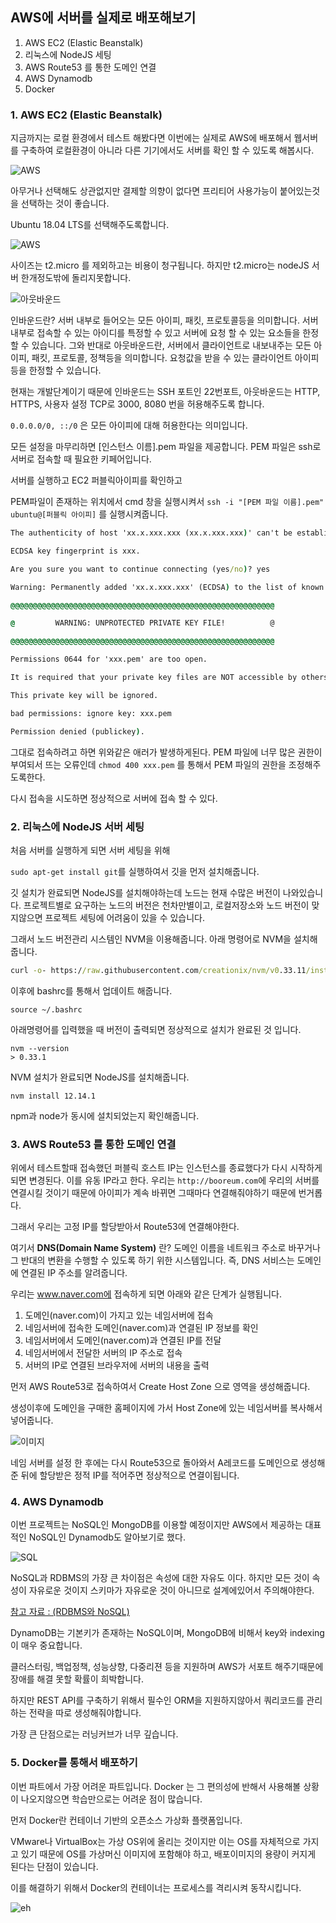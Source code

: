 ## AWS에 서버를 실제로 배포해보기

1. AWS EC2 (Elastic Beanstalk)
2. 리눅스에 NodeJS 세팅
3. AWS Route53 를 통한 도메인 연결
4. AWS Dynamodb 
5. Docker

### 1. AWS EC2 (Elastic Beanstalk)

지금까지는 로컬 환경에서 테스트 해봤다면 이번에는 실제로 AWS에 배포해서 웹서버를 구축하여 로컬환경이 아니라 다른 기기에서도 서버를 확인 할 수 있도록 해봅시다.

![AWS](https://media.vlpt.us/post-images/jdm1219/5e15fb40-98cc-11e9-a4a8-6f520035a6ca/%EC%A3%BC%EC%84%9D-2019-06-27-200652.png)

아무거나 선택해도 상관없지만 결제할 의향이 없다면 프리티어 사용가능이 붙어있는것을 선택하는 것이 좋습니다.

Ubuntu 18.04 LTS를 선택해주도록합니다.

![AWS](https://media.vlpt.us/post-images/jdm1219/d6402870-98cc-11e9-a4a8-6f520035a6ca/%EC%A3%BC%EC%84%9D-2019-06-27-200725.png)

사이즈는 t2.micro 를 제외하고는 비용이 청구됩니다.
하지만 t2.micro는 nodeJS 서버 한개정도밖에 돌리지못합니다.

![아웃바운드](https://media.vlpt.us/post-images/jdm1219/6acbce90-98cd-11e9-8b22-59a6de8b1d90/%EC%A3%BC%EC%84%9D-2019-06-27-201041.png)

인바운드란? 서버 내부로 들어오는 모든 아이피, 패킷, 프로토콜등을 의미합니다. 서버 내부로 접속할 수 있는 아이디를 특정할 수 있고 서버에 요청 할 수 있는 요소들을 한정 할 수 있습니다.
그와 반대로 아웃바운드란, 서버에서 클라이언트로 내보내주는 모든 아이피, 패킷, 프로토콜, 정책등을 의미합니다. 요청값을 받을 수 있는 클라이언트 아이피 등을 한정할 수 있습니다.

현재는 개발단계이기 때문에 인바운드는 SSH 포트인 22번포트, 아웃바운드는 HTTP, HTTPS, 사용자 설정 TCP로 3000, 8080 번을 허용해주도록 합니다.

```0.0.0.0/0, ::/0``` 은 모든 아이피에 대해 허용한다는 의미입니다.

모든 설정을 마무리하면 [인스턴스 이름].pem 파일을 제공합니다. PEM 파일은 ssh로 서버로 접속할 때 필요한 키페어입니다.

서버를 실행하고 EC2 퍼블릭아이피를 확인하고 

PEM파일이 존재하는 위치에서 cmd 창을 실행시켜서 
```ssh -i "[PEM 파일 이름].pem" ubuntu@[퍼블릭 아이피]```
를 실행시켜줍니다.

```cmd
The authenticity of host 'xx.x.xxx.xxx (xx.x.xxx.xxx)' can't be established.

ECDSA key fingerprint is xxx.

Are you sure you want to continue connecting (yes/no)? yes

Warning: Permanently added 'xx.x.xxx.xxx' (ECDSA) to the list of known hosts.

@@@@@@@@@@@@@@@@@@@@@@@@@@@@@@@@@@@@@@@@@@@@@@@@@@@@@@@@@@@

@         WARNING: UNPROTECTED PRIVATE KEY FILE!          @

@@@@@@@@@@@@@@@@@@@@@@@@@@@@@@@@@@@@@@@@@@@@@@@@@@@@@@@@@@@

Permissions 0644 for 'xxx.pem' are too open.

It is required that your private key files are NOT accessible by others.

This private key will be ignored.

bad permissions: ignore key: xxx.pem

Permission denied (publickey).
```

그대로 접속하려고 하면 위와같은 애러가 발생하게된다. PEM 파일에 너무 많은 권한이 부여되서 뜨는 오류인데
```chmod 400 xxx.pem``` 를 통해서 PEM 파일의 권한을 조정해주도록한다.

다시 접속을 시도하면 정상적으로 서버에 접속 할 수 있다.

### 2. 리눅스에 NodeJS 서버 세팅

처음 서버를 실행하게 되면 서버 세팅을 위해

```sudo apt-get install git```를 실행하여서 깃을 먼저 설치해줍니다.

깃 설치가 완료되면 NodeJS를 설치해야하는데 노드는 현재 수많은 버전이 나와있습니다. 프로젝트별로 요구하는 노드의 버전은 천차만별이고, 로컬저장소와 노드 버전이 맞지않으면
프로젝트 세팅에 어려움이 있을 수 있습니다.

그래서 노드 버전관리 시스템인 NVM을 이용해줍니다.
아래 명령어로 NVM을 설치해줍니다.

```cmd
curl -o- https://raw.githubusercontent.com/creationix/nvm/v0.33.11/install.sh | bash
```

이후에 bashrc를 통해서 업데이트 해줍니다.
```
source ~/.bashrc
```

아래명령어를 입력했을 때 버전이 출력되면 정상적으로 설치가 완료된 것 입니다.
```
nvm --version
> 0.33.1
```

NVM 설치가 완료되면 NodeJS를 설치해줍니다.

```
nvm install 12.14.1
```

npm과 node가 동시에 설치되었는지 확인해줍니다.

### 3. AWS Route53 를 통한 도메인 연결

위에서 테스트할때 접속했던 퍼블릭 호스트 IP는 인스턴스를 종료했다가 다시 시작하게 되면 변경된다. 이를 유동 IP라고 한다.
우리는 ```http://booreum.com```에 우리의 서버를 연결시킬 것이기 때문에 아이피가 계속 바뀌면 그때마다 연결해줘야하기 때문에 번거롭다.

그래서 우리는 고정 IP를 할당받아서 Route53에 연결해야한다.

여기서 __DNS(Domain Name System)__ 란?
도메인 이름을 네트워크 주소로 바꾸거나 그 반대의 변환을 수행할 수 있도록 하기 위한 시스템입니다. 즉, DNS 서비스는 도메인에 연결된 IP 주소를 알려줍니다.

우리는 www.naver.com에 접속하게 되면 아래와 같은 단계가 실행됩니다.

1. 도메인(naver.com)이 가지고 있는 네임서버에 접속
2. 네임서버에 접속한 도메인(naver.com)과 연결된 IP 정보를 확인
3. 네임서버에서 도메인(naver.com)과 연결된 IP를 전달
4. 네임서버에서 전달한 서버의 IP 주소로 접속
5. 서버의 IP로 연결된 브라우저에 서버의 내용을 출력

먼저 AWS Route53로 접속하여서 Create Host Zone 으로 영역을 생성해줍니다.

생성이후에 도메인을 구매한 홈페이지에 가서 Host Zone에 있는 네임서버를 복사해서 넣어줍니다.

![이미지](https://media.vlpt.us/post-images/minholee_93/a0ccfde0-1bde-11ea-ae9a-2fcf3a6c99dd/image.png)

네임 서버를 설정 한 후에는 다시 Route53으로 돌아와서 A레코드를 도메인으로 생성해준 뒤에 할당받은 정적 IP를 적어주면 정상적으로 연결이됩니다.

### 4. AWS Dynamodb

이번 프로젝트는 NoSQL인 MongoDB를 이용할 예정이지만 AWS에서 제공하는 대표적인 NoSQL인 Dynamodb도 알아보기로 했다.

![SQL](https://i.imgur.com/LpVilxZ.png)

NoSQL과 RDBMS의 가장 큰 차이점은 속성에 대한 자유도 이다. 하지만 모든 것이 속성이 자유로운 것이지 스키마가 자유로운 것이 아니므로 설계에있어서 주의해야한다.

[참고 자료 : (RDBMS와 NoSQL)](https://dzone.com/articles/sql-vs-nosql)

DynamoDB는 기본키가 존재하는 NoSQL이며, MongoDB에 비해서 key와 indexing 이 매우 중요합니다.

클러스터링, 백업정책, 성능상향, 다중리젼 등을 지원하며 AWS가 서포트 해주기때문에 장애를 해결 못할 확률이 희박합니다.

하지만 REST API를 구축하기 위해서 필수인 ORM을 지원하지않아서 쿼리코드를 관리하는 전략을 따로 생성해줘야합니다.

가장 큰 단점으로는 러닝커브가 너무 깊습니다.

### 5. Docker를 통해서 배포하기

이번 파트에서 가장 어려운 파트입니다. Docker 는 그 편의성에 반해서 사용해볼 상황이 나오지않으면 학습만으로는 어려운 점이 많습니다.

먼저 Docker란 컨테이너 기반의 오픈소스 가상화 플랫폼입니다.

 VMware나 VirtualBox는 가상 OS위에 올리는 것이지만 이는 OS를 자체적으로 가지고 있기 때문에 OS를 가상머신 이미지에 포함해야 하고, 배포이미지의 용량이 커지게 된다는 단점이 있습니다.
 
 이를 해결하기 위해서 Docker의 컨테이너는 프로세스를 격리시켜 동작시킵니다.

![eh](https://t1.daumcdn.net/cfile/tistory/025F133A51002AA21A)







